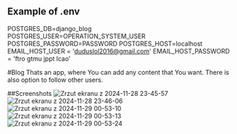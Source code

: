 ## Example of .env
POSTGRES_DB=django_blog
POSTGRES_USER=OPERATION_SYSTEM_USER
POSTGRES_PASSWORD=PASSWORD
POSTGRES_HOST=localhost
EMAIL_HOST_USER = 'duduslol2016@gmail.com'
EMAIL_HOST_PASSWORD = 'ftro gtmu jppt lcao'

#Blog 
Thats an app, where You can add any content that You want.
There is also option to follow other users.

##Screenshots
![Zrzut ekranu z 2024-11-28 23-45-57](https://github.com/user-attachments/assets/74c1fbaf-beac-4ee7-ac50-e9e3ce1f7ba6)
![Zrzut ekranu z 2024-11-28 23-46-06](https://github.com/user-attachments/assets/d0f6cfbb-c2b8-466c-8f51-d131e1b66c25)
![Zrzut ekranu z 2024-11-29 00-53-10](https://github.com/user-attachments/assets/b68f6555-a80b-4f1b-894d-43c69204e5ce)
![Zrzut ekranu z 2024-11-29 00-53-13](https://github.com/user-attachments/assets/87c8c624-4538-40df-9e04-3955df313771)
![Zrzut ekranu z 2024-11-29 00-53-24](https://github.com/user-attachments/assets/237df690-34f7-4af9-85c8-cf5c36468cd5)
